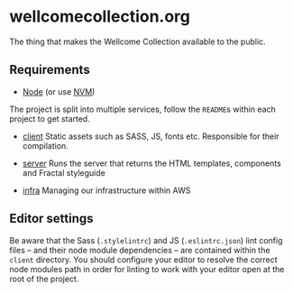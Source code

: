# wellcomecollection.org

The thing that makes the Wellcome Collection available to the public.

## Requirements

* [Node](https://nodejs.org/en/download/) (or use [NVM](https://github.com/creationix/nvm))


The project is split into multiple services, follow the `README`s within each project to get started.

* [client](./client)
  Static assets such as SASS, JS, fonts etc. Responsible for their compilation.

* [server](./server)
  Runs the server that returns the HTML templates, components and Fractal styleguide

* [infra](./infra)
  Managing our infrastructure within AWS

## Editor settings

Be aware that the Sass (`.stylelintrc`) and JS (`.eslintrc.json`) lint config files – and their node module dependencies – are contained within the `client` directory. You should configure your editor to resolve the correct node modules path in order for linting to work with your editor open at the root of the project.

